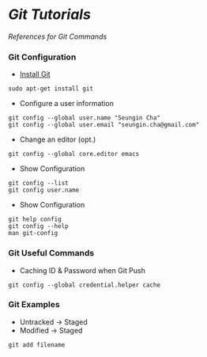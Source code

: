 # **_Git Tutorials_**
_References for Git Commands_

### Git Configuration
* [Install Git](https://git-scm.com/book/en/v2/Getting-Started-Installing-Git)
```
sudo apt-get install git
```
* Configure a user information
```
git config --global user.name "Seungin Cha"
git config --global user.email "seungin.cha@gmail.com"
```
* Change an editor (opt.)
```
git config --global core.editor emacs
```
* Show Configuration
```
git config --list
git config user.name
```
* Show Configuration
```
git help config
git config --help
man git-config
```

### Git Useful Commands
* Caching ID & Password when Git Push
```
git config --global credential.helper cache
```

### Git Examples
* Untracked -> Staged
* Modified -> Staged
```
git add filename
```
